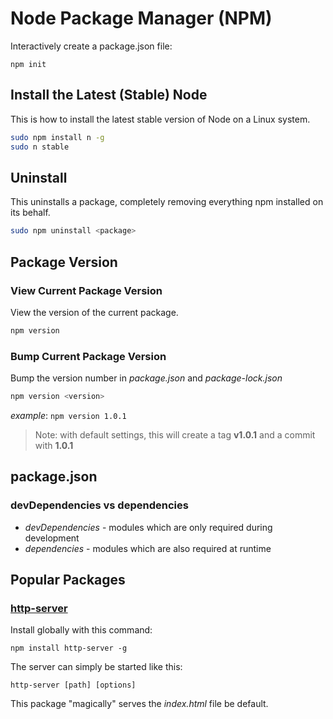 Node Package Manager (NPM)
==========================

Interactively create a package.json file:

`npm init`

Install the Latest (Stable) Node
--------------------------------

This is how to install the latest stable version of Node on a Linux system.

```bash
sudo npm install n -g
sudo n stable
```

Uninstall
---------

This uninstalls a package, completely removing everything npm installed on its behalf.

```bash
sudo npm uninstall <package>
```

Package Version
---------------

### View Current Package Version ###

View the version of the current package.

```bash
npm version
```

### Bump Current Package Version ###

Bump the version number in _package.json_ and _package-lock.json_

```bash
npm version <version>
```

_example_: `npm version 1.0.1`

> Note: with default settings, this will create a tag **v1.0.1** and a commit with **1.0.1**

package.json
------------

### devDependencies vs dependencies ###

* _devDependencies_ - modules which are only required during development
* _dependencies_ - modules which are also required at runtime

Popular Packages
----------------

### [http-server](https://www.npmjs.com/package/http-server) ###

Install globally with this command:

`npm install http-server -g`

The server can simply be started like this:

`http-server [path] [options]`

This package "magically" serves the _index.html_ file be default.